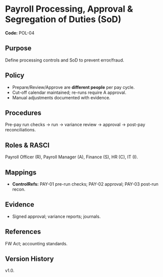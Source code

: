 # Payroll Processing, Approval & Segregation of Duties (SoD)

**Code:** POL-04

## Purpose
Define processing controls and SoD to prevent error/fraud.

## Policy
- Prepare/Review/Approve are **different people** per pay cycle.  
- Cut-off calendar maintained; re-runs require A approval.  
- Manual adjustments documented with evidence.

## Procedures
Pre-pay run checks → run → variance review → approval → post-pay reconciliations.

## Roles & RASCI
Payroll Officer (R), Payroll Manager (A), Finance (S), HR (C), IT (I).

## Mappings
- **ControlRefs:** PAY-01 pre-run checks; PAY-02 approval; PAY-03 post-run recon.

## Evidence
- Signed approval; variance reports; journals.

## References
FW Act; accounting standards.

## Version History
v1.0.
